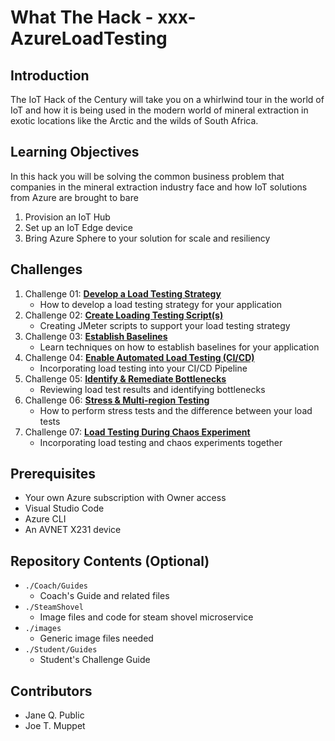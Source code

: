 # What The Hack - xxx-AzureLoadTesting

## Introduction
The IoT Hack of the Century will take you on a whirlwind tour in the world of IoT and how it is being used in the modern world of mineral extraction in exotic locations like the Arctic and the wilds of South Africa.

## Learning Objectives
In this hack you will be solving the common business problem that companies in the mineral extraction industry face and how IoT solutions from Azure are brought to bare

1. Provision an IoT Hub
2. Set up an IoT Edge device
3. Bring Azure Sphere to your solution for scale and resiliency 

## Challenges
1. Challenge 01: **[Develop a Load Testing Strategy](Student/Challenge-01.md)**
	 - How to develop a load testing strategy for your application
1. Challenge 02: **[Create Loading Testing Script(s)](Student/Challenge-02.md)**
	 - Creating JMeter scripts to support your load testing strategy
1. Challenge 03: **[Establish Baselines](Student/Challenge-03.md)**
	 - Learn techniques on how to establish baselines for your application
1. Challenge 04: **[Enable Automated Load Testing (CI/CD)](Student/Challenge-04.md)**
	 - Incorporating load testing into your CI/CD Pipeline
1. Challenge 05: **[Identify & Remediate Bottlenecks](Student/Challenge-05.md)**
	 - Reviewing load test results and identifying bottlenecks
1. Challenge 06: **[Stress & Multi-region Testing](Student/Challenge-06.md)**
	 - How to perform stress tests and the difference between your load tests
1. Challenge 07: **[ Load Testing During Chaos Experiment](Student/Challenge-07.md)**
	 - Incorporating load testing and chaos experiments together
## Prerequisites
- Your own Azure subscription with Owner access
- Visual Studio Code
- Azure CLI
- An AVNET X231 device

## Repository Contents (Optional)
- `./Coach/Guides`
  - Coach's Guide and related files
- `./SteamShovel`
  - Image files and code for steam shovel microservice
- `./images`
  - Generic image files needed
- `./Student/Guides`
  - Student's Challenge Guide

## Contributors
- Jane Q. Public
- Joe T. Muppet
